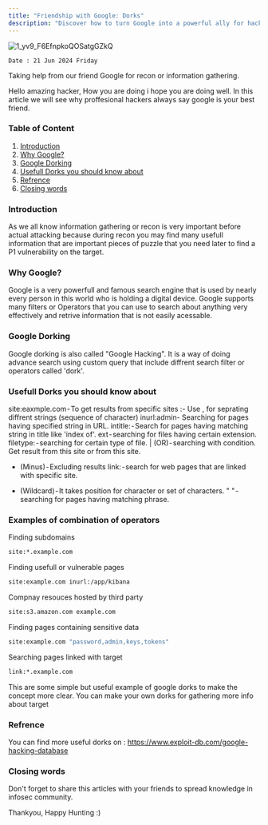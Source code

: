 ```yaml
---
title: "Friendship with Google: Dorks"
description: "Discover how to turn Google into a powerful ally for hacking reconnaissance using smart dorks and search tricks."
---
```


![1_yv9_F6EfnpkoQOSatgGZkQ](https://github.com/kris3c/kris3c.github.io/assets/128035061/de8d2569-2630-4de2-b5dc-b5ffd0e3bfc0)

`Date : 21 Jun 2024 Friday`

Taking help from our friend Google for recon or information gathering.

Hello amazing hacker, How you are doing i hope you are doing well.
In this article we will see why proffesional hackers always say google is your best friend.

### Table of Content 

1. [Introduction](#introduction)
2. [Why Google?](#why-google)
3. [Google Dorking](#google-dorking)
4. [Usefull Dorks you should know about](#usefull-dorks-you-should-knowabout)
5. [Refrence](#refrence)
6. [Closing words](#closing-words)

### Introduction

As we all know information gathering or recon is very important before actual attacking because during recon you may find many usefull information that are important pieces of puzzle that you need later to find a P1 vulnerability on the target.

### Why Google?

Google is a very powerfull and famous search engine that is used by nearly every person in this world who is holding a digital device. Google supports many filters or Operators that you can use to search about anything very effectively and retrive information that is not easily acessable.

### Google Dorking

Google dorking is also called "Google Hacking". It is a way of doing advance search using custom query that include diffrent search filter or operators called 'dork'.

### Usefull Dorks you should know about

site:eaxmple.com - To get results from specific sites
:- Use , for seprating diffrent strings (sequence of character)
inurl:admin- Searching for pages having specified string in URL.
intitle: - Search for pages having matching string in title like 'index of'.
ext - searching for files having certain extension.
filetype: - searching for certain type of file.
| (OR) - searching with condition. Get result from this site or from this site.
- (Minus) - Excluding results
link: - search for web pages that are linked with specific site.
* (Wildcard) - It takes position for character or set of characters.
" " - searching for pages having matching phrase.

### Examples of combination of operators

Finding subdomains
```bash
site:*.example.com
```
Finding usefull or vulnerable pages
```bash
site:example.com inurl:/app/kibana
```
Compnay resouces hosted by third party
```bash
site:s3.amazon.com example.com
```
Finding pages containing sensitive data
```bash
site:example.com "password,admin,keys,tokens"
```
Searching pages linked with target
```bash
link:*.example.com
```
This are some simple but useful example of google dorks to make the concept more clear. You can make your own dorks for gathering more info about target

### Refrence

You can find more useful dorks on : https://www.exploit-db.com/google-hacking-database

### Closing words

Don't forget to share this articles with your friends to spread knowledge in infosec community.

Thankyou, Happy Hunting :)
